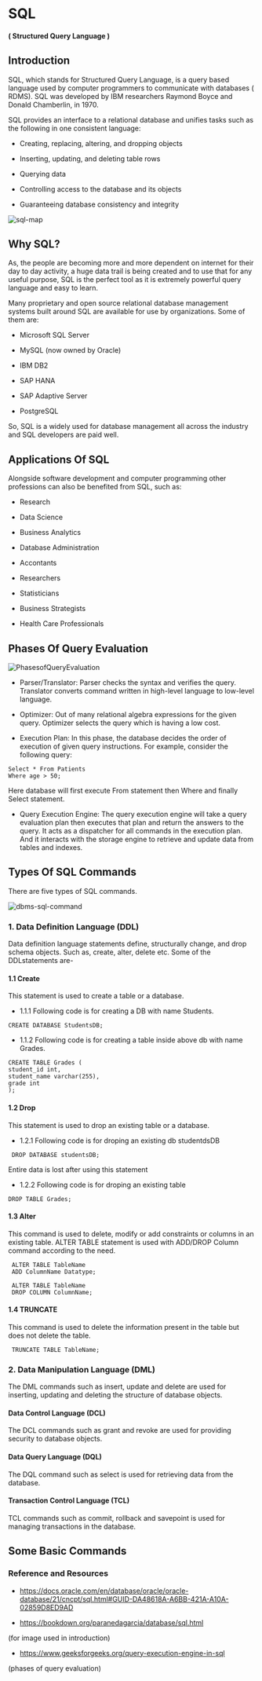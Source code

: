<!-- ![Alt text](https://assets.digitalocean.com/articles/alligator/boo.svg "a title") -->

# SQL

#### ( Structured Query Language )

## Introduction

SQL, which stands for Structured Query Language, is a query based language used by computer programmers to communicate with databases ( RDMS). SQL was developed by IBM researchers Raymond Boyce and Donald Chamberlin, in 1970.

SQL provides an interface to a relational database and unifies tasks such as the following in one consistent language:

- Creating, replacing, altering, and dropping objects

- Inserting, updating, and deleting table rows

- Querying data

- Controlling access to the database and its objects

- Guaranteeing database consistency and integrity

![sql-map](https://bookdown.org/paranedagarcia/database/images/sql-mapa.jpg)

## Why SQL?

As, the people are becoming more and more dependent on internet for their day to day activity, a huge data trail is being created and to use that for any useful purpose, SQL is the perfect tool as it is extremely powerful query language and easy to learn.

Many proprietary and open source relational database management systems built around SQL are available for use by organizations. Some of them are:

- Microsoft SQL Server

- MySQL (now owned by Oracle)

- IBM DB2

- SAP HANA

- SAP Adaptive Server

- PostgreSQL

So, SQL is a widely used for database management all across the industry and SQL developers are paid well.

## Applications Of SQL

Alongside software development and computer programming other professions can also be benefited from SQL, such as:

- Research

- Data Science

- Business Analytics

- Database Administration

- Accontants

- Researchers

- Statisticians

- Business Strategists

- Health Care Professionals

## Phases Of Query Evaluation

![PhasesofQueryEvaluation](https://media.geeksforgeeks.org/wp-content/uploads/20220211155243/PhasesofQueryEvaluation.png)

- Parser/Translator: Parser checks the syntax and verifies the query. Translator converts command written in high-level language to low-level language.

- Optimizer: Out of many relational algebra expressions for the given query. Optimizer selects the query which is having a low cost.

- Execution Plan: In this phase, the database decides the order of execution of given query instructions. For example, consider the following query:

```
Select * From Patients
Where age > 50;
```

Here database will first execute From statement then Where and finally Select statement.

- Query Execution Engine: The query execution engine will take a query evaluation plan then executes that plan and return the answers to the query. It acts as a dispatcher for all commands in the execution plan. And it interacts with the storage engine to retrieve and update data from tables and indexes.

## Types Of SQL Commands

There are five types of SQL commands.

![dbms-sql-command](https://static.javatpoint.com/dbms/images/dbms-sql-command.png)

### 1. Data Definition Language (DDL)

Data definition language statements define, structurally change, and drop schema objects. Such as, create, alter, delete etc. Some of the DDLstatements are-

#### 1.1 Create

This statement is used to create a table or a database.

- 1.1.1 Following code is for creating a DB with name Students.

```
CREATE DATABASE StudentsDB;
```

- 1.1.2 Following code is for creating a table inside above db with name Grades.

```
CREATE TABLE Grades (
student_id int,
student_name varchar(255),
grade int
);
```

#### 1.2 Drop

This statement is used to drop an existing table or a database.

- 1.2.1 Following code is for droping an existing db studentdsDB

```
 DROP DATABASE studentsDB;
```

Entire data is lost after using this statement

- 1.2.2 Following code is for droping an existing table

```
DROP TABLE Grades;
```

#### 1.3 Alter

This command is used to delete, modify or add constraints or columns in an existing table. ALTER TABLE statement is used with ADD/DROP Column command according to the need.

```
 ALTER TABLE TableName
 ADD ColumnName Datatype;

 ALTER TABLE TableName
 DROP COLUMN ColumnName;
```

#### 1.4 TRUNCATE

This command is used to delete the information present in the table but does not delete the table.

```
 TRUNCATE TABLE TableName;
```

### 2. Data Manipulation Language (DML)

The DML commands such as insert, update and delete are used for inserting, updating and deleting the structure of database objects.

#### Data Control Language (DCL)

The DCL commands such as grant and revoke are used for providing security to database objects.

#### Data Query Language (DQL)

The DQL command such as select is used for retrieving data from the database.

#### Transaction Control Language (TCL)

TCL commands such as commit, rollback and savepoint is used for managing transactions in the database.

## Some Basic Commands

### Reference and Resources

- https://docs.oracle.com/en/database/oracle/oracle-database/21/cncpt/sql.html#GUID-DA48618A-A6BB-421A-A10A-02859D8ED9AD

- https://bookdown.org/paranedagarcia/database/sql.html

(for image used in introduction)

- https://www.geeksforgeeks.org/query-execution-engine-in-sql

(phases of query evaluation)
